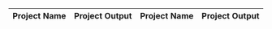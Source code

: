 | Project  Name  | Project Output | Project  Name  | Project Output |
| ------------- | ------------- | ------------- | ------------- |
